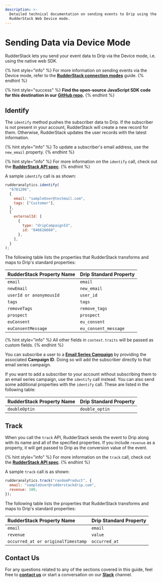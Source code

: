 ```yaml
---
description: >-
  Detailed technical documentation on sending events to Drip using the
  RudderStack Web Device mode.
---
```


# Sending Data via Device Mode

RudderStack lets you send your event data to Drip via the Device mode, i.e. using the native web SDK.

{% hint style="info" %}
For more information on sending events via the Device mode, refer to the [**RudderStack connection modes**](https://docs.rudderstack.com/connections/rudderstack-connection-modes) guide.
{% endhint %}

{% hint style="success" %}
**Find the open-source JavaScript SDK code for this destination in our** [**GitHub repo**](https://github.com/rudderlabs/rudder-sdk-js/tree/production/integrations/Drip)**.**
{% endhint %}

## Identify

The `identify` method pushes the subscriber data to Drip. If the subscriber is not present in your account, RudderStack will create a new record for them. Otherwise, RudderStack updates the user records with the latest information.

{% hint style="info" %}
To update a subscriber's email address, use the `new_email` property.
{% endhint %}

{% hint style="info" %}
For more information on the `identify` call, check out the [**RudderStack API spec**](https://docs.rudderstack.com/rudderstack-api/rudderstack-spec/identify).
{% endhint %}

A sample `identify` call is as shown:

```javascript
rudderanalytics.identify(
  "6781206",
  {
    email: "sampleUser@testmail.com",
    tags: ["Customer"],
  },
  {
    externalId: [
      {
        type: "dripCampaignId",
        id: "846616660",
      },
    ],
  }
);
```

The following table lists the properties that RudderStack transforms and maps to Drip's standard properties:

| **RudderStack Property Name** | **Drip Standard Property** |
| :--- | :--- |
| `email` | `email` |
| `newEmail` | `new_email` |
| `userId or anonymousId` | `user_id` |
| `tags` | `tags` |
| `removeTags` | `remove_tags` |
| `prospect` | `prospect` |
| `euConsent` | `eu_consent` |
| `euConsentMessage` | `eu_consent_message` |

{% hint style="info" %}
All other fields in `context.traits` will be passed as custom fields.
{% endhint %}

You can subscribe a user to a [**Email Series Campaign**](https://www.drip.com/learn/docs/guides/overview-of-drip) by providing the associated **Campaign ID**. Doing so will add the subscriber directly to that email series campaign.

If you want to add a subscriber to your account without subscribing them to an email series campaign, use the `identify` call instead. You can also send some additional properties with the `identify` call. These are listed in the following table:

| **RudderStack Property Name** | **Drip Standard Property** |
| :--- | :--- |
| `doubleOptin` | `double_optin` |

## Track

When you call the `track` API, RudderStack sends the event to Drip along with its name and all of the specified properties. If you include `revenue` as a property, it will get passed to Drip as the conversion value of the event.

{% hint style="info" %}
For more information on the `track` call, check out the [**RudderStack API spec**](https://docs.rudderstack.com/rudderstack-api/rudderstack-spec/track).
{% endhint %}

A sample `track` call is as shown:

```javascript
rudderanalytics.track("randomProduct", {
  email: "sampleUser@rudderstackdrip.com",
  revenue: 100,
});
```

The following table lists the properties that RudderStack transforms and maps to Drip's standard properties:

| **RudderStack Property Name** | **Drip Standard Property** |
| :--- | :--- |
| `email` | `email` |
| `revenue` | `value` |
| `occurred_at or originalTimestamp` | `occurred_at` |

## Contact Us

For any questions related to any of the sections covered in this guide, feel free to [**contact us**](mailto:%20docs@rudderstack.com) or start a conversation on our [**Slack**](https://resources.rudderstack.com/join-rudderstack-slack) channel.

